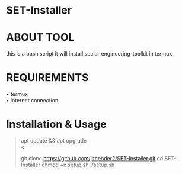 # SET-Installer 
# ABOUT TOOL 
this is a bash script it will install social-engineering-toolkit in termux 
# REQUIREMENTS
• termux <br />
• internet connection <br />
# Installation & Usage 
> apt update && apt upgrade <br /><
> 
> git clone https://github.com/jithender2/SET-Installer.git 
cd SET-Installer 
chmod +x setup.sh 
./setup.sh
